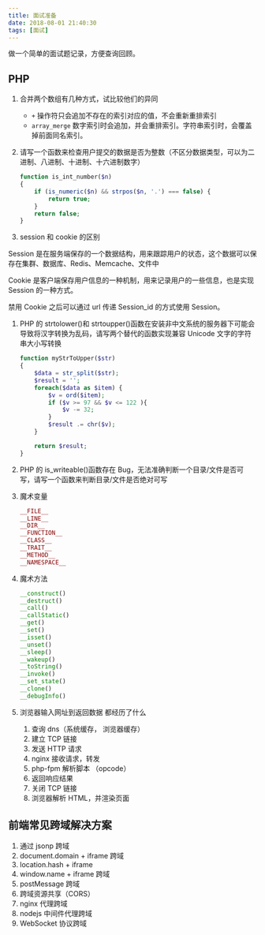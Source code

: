 ```yaml
---
title: 面试准备
date: 2018-08-01 21:40:30
tags: [面试]
---
```


做一个简单的面试题记录，方便查询回顾。

## PHP

1. 合并两个数组有几种方式，试比较他们的异同
   - `+` 操作符只会追加不存在的索引对应的值，不会重新重排索引
   - `array_merge` 数字索引时会追加，并会重排索引。字符串索引时，会覆盖掉前面同名索引。
1. 请写一个函数来检查用户提交的数据是否为整数（不区分数据类型，可以为二进制、八进制、十进制、十六进制数字）

   ```php
   function is_int_number($n)
   {
       if (is_numeric($n) && strpos($n, '.') === false) {
           return true;
       }
       return false;
   }
   ```

1. session 和 cookie 的区别

Session 是在服务端保存的一个数据结构，用来跟踪用户的状态，这个数据可以保存在集群、数据库、Redis、Memcache、文件中

Cookie 是客户端保存用户信息的一种机制，用来记录用户的一些信息，也是实现 Session 的一种方式。

禁用 Cookie 之后可以通过 url 传递 Session_id 的方式使用 Session。

1. PHP 的 strtolower()和 strtoupper()函数在安装非中文系统的服务器下可能会导致将汉字转换为乱码，请写两个替代的函数实现兼容 Unicode 文字的字符串大小写转换

   ```php
   function myStrToUpper($str)
   {
       $data = str_split($str);
       $result = '';
       foreach($data as $item) {
           $v = ord($item);
           if ($v >= 97 && $v <= 122 ){
               $v -= 32;
           }
           $result .= chr($v);
       }

       return $result;
   }
   ```

1. PHP 的 is_writeable()函数存在 Bug，无法准确判断一个目录/文件是否可写，请写一个函数来判断目录/文件是否绝对可写

1. 魔术变量

   ```php
   __FILE__
   __LINE__
   __DIR__
   __FUNCTION__
   __CLASS__
   __TRAIT__
   __METHOD__
   __NAMESPACE__
   ```

1. 魔术方法

   ```php
   __construct()
   __destruct()
   __call()
   __callStatic()
   __get()
   __set()
   __isset()
   __unset()
   __sleep()
   __wakeup()
   __toString()
   __invoke()
   __set_state()
   __clone()
   __debugInfo()
   ```

1. 浏览器输入网址到返回数据 都经历了什么
   1. 查询 dns（系统缓存， 浏览器缓存）
   1. 建立 TCP 链接
   1. 发送 HTTP 请求
   1. nginx 接收请求，转发
   1. php-fpm 解析脚本 （opcode）
   1. 返回响应结果
   1. 关闭 TCP 链接
   1. 浏览器解析 HTML，并渲染页面

## 前端常见跨域解决方案

1. 通过 jsonp 跨域
2. document.domain + iframe 跨域
3. location.hash + iframe
4. window.name + iframe 跨域
5. postMessage 跨域
6. 跨域资源共享（CORS）
7. nginx 代理跨域
8. nodejs 中间件代理跨域
9. WebSocket 协议跨域
